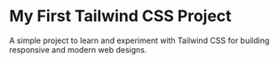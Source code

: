 # My First Tailwind CSS Project
A simple project to learn and experiment with Tailwind CSS for building responsive and modern web designs.
